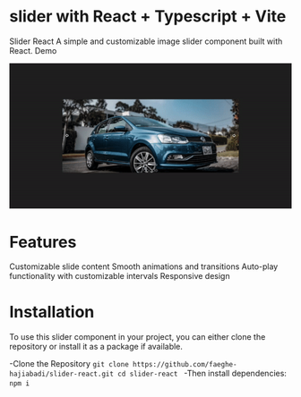 # slider with React + Typescript + Vite
Slider React
A simple and customizable image slider component built with React.
Demo

 
![Check out the live demo](./slider.gif)
# Features
Customizable slide content
Smooth animations and transitions
Auto-play functionality with customizable intervals
Responsive design

# Installation
To use this slider component in your project, you can either clone the repository or install it as a package if available.



-Clone the Repository
`git clone https://github.com/faeghe-hajiabadi/slider-react.git
cd slider-react
`
-Then install dependencies:
`npm i`


